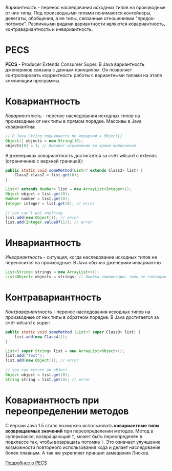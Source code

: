 _Вариантность_ - перенос наследования исходных типов на производные от них типы. Под производными типами понимаются контейнеры, делегаты, обобщения, а не типы, связанные отношениями "предок-потомок". Различными видами вариантности являются ковариантность, контравариантность и инвариантность.

# PECS

**PECS** - Producer Extends Consumer Super. В Java вариантность дженериков связана с данным принципом. Он позволяет контролировать корректность работы с вариантными типами на этапе компиляции программы.

# Ковариантность

_Ковариантность_ - перенос наследования исходных типов на производные от них типы в прямом порядке. Массивы в Java ковариантны:

```java
// В Java String поднимается по иерархии к Object[]
Object[] objects = new String[10];
objects[0] = 1; // Вызовет исключение во время выполнения
```

В дженериках ковариантность достигается за счёт wilcard с extends (ограничение с верхней границей):

```java
public static void someMethod(List<? extends Class3> list) {
    Class2 class2 = list.get(0);
}
```

```java
List<? extends Number> list = new ArrayList<Integer>();  
Object object = list.get(0);  
Number number = list.get(0);  
Integer integer = list.get(0); // error

// you can't put anything
list.add(new Object()); // error
list.add(Integer.valueOf(1)); // error
```

# Инвариантность

_Инвариантность_ - ситуация, когда наследование исходных типов не переносится на производные. В Java обычно дженерики инвариантны:

```java
List<String> strings = new ArrayList<>();
List<Object> objects = strings; // Ошибка компиляции: типы не совпадают
```

# Контравариантность

_Контравариантность_ - перенос наследования исходных типов на производные от них типы в обратном порядке.  В Java достигается за счёт wilcard с super:

```java
public static void someMethod (List<? super Class3> list) {
    list.add(new Class4());
}
```

```java
List<? super String> list = new ArrayList<Object>();  
list.add("test");  
list.add(new Object()); // error  
  
// you can return an object  
Object object = list.get(0);
String string = list.get(0); // error  
```
# Ковариантность при переопределении методов

С версии Java 1.5 стало возможно использовать **ковариантные типы возвращаемых значений** при переопределении методов. Метод в суперклассе, возвращающий `T`, может быть переопределён в подклассе так, чтобы возвращать потомка `T`. Это означает улучшение возможности повторного использования кода и делает наследование более плавным. А так же укрепляет принцип замещения Лисков.

[Подробнее о PECS](https://habr.com/ru/articles/559268/)